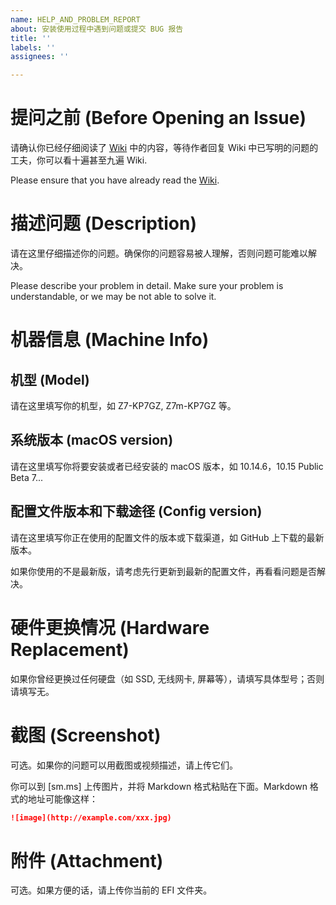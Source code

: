 ```yaml
---
name: HELP_AND_PROBLEM_REPORT
about: 安装使用过程中遇到问题或提交 BUG 报告
title: ''
labels: ''
assignees: ''

---
```


# 提问之前 (Before Opening an Issue)

请确认你已经仔细阅读了 [Wiki](https://github.com/kirainmoe/hasee-tongfang-macos/wiki) 中的内容，等待作者回复 Wiki 中已写明的问题的工夫，你可以看十遍甚至九遍 Wiki.

Please ensure that you have already read the [Wiki](https://github.com/kirainmoe/hasee-tongfang-macos/wiki).

# 描述问题 (Description)

请在这里仔细描述你的问题。确保你的问题容易被人理解，否则问题可能难以解决。

Please describe your problem in detail. Make sure your problem is understandable, or we may be not able to solve it.

# 机器信息 (Machine Info)

## 机型 (Model)

请在这里填写你的机型，如 Z7-KP7GZ, Z7m-KP7GZ 等。

## 系统版本 (macOS version)

请在这里填写你将要安装或者已经安装的 macOS 版本，如 10.14.6，10.15 Public Beta 7...

## 配置文件版本和下载途径 (Config version)

请在这里填写你正在使用的配置文件的版本或下载渠道，如 GitHub 上下载的最新版本。

如果你使用的不是最新版，请考虑先行更新到最新的配置文件，再看看问题是否解决。

# 硬件更换情况 (Hardware Replacement)

如果你曾经更换过任何硬盘（如 SSD, 无线网卡, 屏幕等），请填写具体型号；否则请填写无。

# 截图 (Screenshot)

可选。如果你的问题可以用截图或视频描述，请上传它们。

你可以到 [sm.ms] 上传图片，并将 Markdown 格式粘贴在下面。Markdown 格式的地址可能像这样：

```markdown
![image](http://example.com/xxx.jpg)
```

# 附件 (Attachment)

可选。如果方便的话，请上传你当前的 EFI 文件夹。
